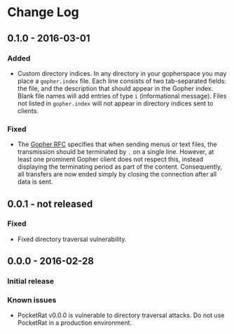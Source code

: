 # Change Log

## 0.1.0 - 2016-03-01
### Added
- Custom directory indices.  In any directory in your gopherspace
you may place a `gopher.index` file.  Each line consists of two
tab-separated fields: the file, and the description that should
appear in the Gopher index.  Blank file names will add entries
of type `i` (informational message).  Files not listed in `gopher.index`
will not appear in directory indices sent to clients.
### Fixed
- The [Gopher RFC](https://tools.ietf.org/html/rfc1436) specifies that
when sending menus or text files, the transmission should be terminated
by `.` on a single line.  However, at least one prominent Gopher client
does not respect this, instead displaying the terminating period as part
of the content.  Consequently, all transfers are now ended simply by
closing the connection after all data is sent.

## 0.0.1 - not released
### Fixed
- Fixed directory traversal vulnerability.

## 0.0.0 - 2016-02-28
### Initial release
### Known issues
- PocketRat v0.0.0 is vulnerable to directory traversal attacks.
Do not use PocketRat in a production environment.